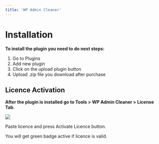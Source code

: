 ```yaml
---
title: 'WP Admin Cleaner'
---
```


# Installation

**To install the plugin you need to do next steps:**

1. Go to Plugins
2. Add new plugin
3. Click on the upload plugin button
4. Upload .zip file you download after purchase

## Licence Activation

**After the plugin is installed go to Tools &gt; WP Admin Cleaner &gt; License Tab**.

![](https://docs.dplugins.com/wp-content/uploads/2021/10/Screenshot-2021-09-08-at-20.47.47.png)

Paste licence and press Activate Licence button.


You will get green badge active if licence is valid.